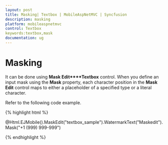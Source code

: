 ```yaml
---
layout: post
title: Masking| Textbox | MobileAspNetMVC | Syncfusion
description: masking
platform: mobileaspnetmvc
control: Textbox
keywords:textbox,mask
documentation: ug
---
```


# Masking

It can be done using **Mask Edit****Textbox** control. When you define an input mask using the **Mask** property, each character position in the **Mask Edit** control maps to either a placeholder of a specified type or a literal character.

Refer to the following code example.

{% highlight html %}

@Html.EJMobile().MaskEdit("textbox_sample").WatermarkText("Maskedit").Mask("+1 (999) 999-999")  

{% endhighlight %}






